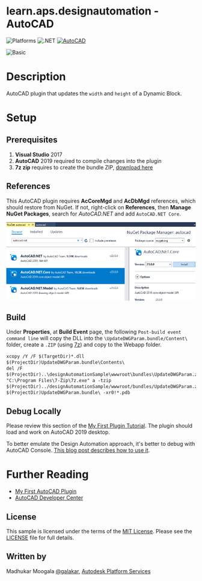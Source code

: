 # learn.aps.designautomation - AutoCAD

![Platforms](https://img.shields.io/badge/Plugins-Windows-lightgray.svg)
![.NET](https://img.shields.io/badge/.NET%20Framework-4.7-blue.svg)
[![AutoCAD](https://img.shields.io/badge/AutoCAD-2019-lightblue.svg)](http://developer.autodesk.com/)

![Basic](https://img.shields.io/badge/Level-Basic-blue.svg)

# Description

AutoCAD plugin that updates the `width` and `height` of a Dynamic Block.

# Setup

## Prerequisites

1. **Visual Studio** 2017
2. **AutoCAD** 2019 required to compile changes into the plugin
3. **7z zip** requires to create the bundle ZIP, [download here](https://www.7-zip.org/)

## References

This AutoCAD plugin requires **AcCoreMgd** and **AcDbMgd** references, which should restore from NuGet. If not, right-click on **References**, then **Manage NuGet Packages**, search for _AutoCAD.NET_ and add `AutoCAD.NET Core`.

![](../media/autocad/nuget_autocad.png) 

## Build

Under **Properties**, at **Build Event** page, the following `Post-build event command line` will copy the DLL into the `\UpdateDWGParam.bundle/Content\` folder, create a `.ZIP` (using [7z](https://www.7-zip.org/)) and copy to the Webapp folder.

```
xcopy /Y /F $(TargetDir)*.dll $(ProjectDir)UpdateDWGParam.bundle\Contents\
del /F $(ProjectDir)..\designAutomationSample\wwwroot\bundles\UpdateDWGParam.zip
"C:\Program Files\7-Zip\7z.exe" a -tzip $(ProjectDir)../designAutomationSample/wwwroot/bundles/UpdateDWGParam.zip  $(ProjectDir)UpdateDWGParam.bundle\ -xr0!*.pdb
```

## Debug Locally

Please review this section of the [My First Plugin Tutorial](https://knowledge.autodesk.com/support/autocad/learn-explore/caas/simplecontent/content/lesson-4-debugging-your-code-for-my-first-autocad-plug.html). The plugin should load and work on AutoCAD 2019 desktop. 

To better emulate the Design Automation approach, it's better to debug with AutoCAD Console. [This blog post describes how to use it](https://adndevblog.typepad.com/autocad/2012/04/getting-started-with-accoreconsole.html).

# Further Reading

- [My First AutoCAD Plugin](https://knowledge.autodesk.com/support/autocad/learn-explore/caas/simplecontent/content/my-first-autocad-plug-overview.html)
- [AutoCAD Developer Center](https://www.autodesk.com/developer-network/platform-technologies/autocad)

## License

This sample is licensed under the terms of the [MIT License](http://opensource.org/licenses/MIT). Please see the [LICENSE](LICENSE) file for full details.

## Written by

Madhukar Moogala [@galakar](https://twitter.com/galakar), [Autodesk Platform Services](http://aps.autodesk.com)